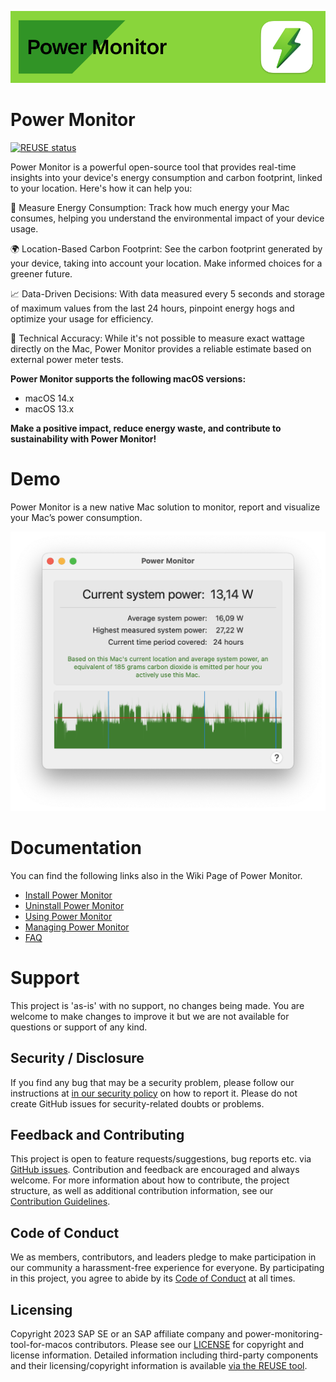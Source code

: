 ![](https://github.com/SAP/power-monitoring-tool-for-macos/blob/main/readme_images/banner.png)

# Power Monitor 

[![REUSE status](https://api.reuse.software/badge/github.com/SAP/power-monitoring-tool-for-macos)](https://api.reuse.software/info/github.com/SAP/power-monitoring-tool-for-macos)

Power Monitor is a powerful open-source tool that provides real-time insights into your device's energy consumption and carbon footprint, linked to your location. Here's how it can help you:

🔌 Measure Energy Consumption: Track how much energy your Mac consumes, helping you understand the environmental impact of your device usage.

🌍 Location-Based Carbon Footprint: See the carbon footprint generated by your device, taking into account your location. Make informed choices for a greener future.

📈 Data-Driven Decisions: With data measured every 5 seconds and storage of maximum values from the last 24 hours, pinpoint energy hogs and optimize your usage for efficiency.

🌟 Technical Accuracy: While it's not possible to measure exact wattage directly on the Mac, Power Monitor provides a reliable estimate based on external power meter tests.

**Power Monitor supports the following macOS versions:**

* macOS 14.x
* macOS 13.x

**Make a positive impact, reduce energy waste, and contribute to sustainability with Power Monitor!**



# Demo

Power Monitor is a new native Mac solution to monitor, report and visualize your Mac’s power consumption.

![](https://github.com/SAP/power-monitoring-tool-for-macos/blob/main/readme_images/power_monitor_launched.png)

# Documentation 

You can find the following links also in the Wiki Page of Power Monitor.

* [Install Power Monitor](https://github.com/SAP/power-monitoring-tool-for-macos/wiki/Installation)
* [Uninstall Power Monitor](https://github.com/SAP/power-monitoring-tool-for-macos/wiki/Uninstallation)
* [Using Power Monitor](https://github.com/SAP/power-monitoring-tool-for-macos/wiki/Using-Power-Monitor)
* [Managing Power Monitor](https://github.com/SAP/power-monitoring-tool-for-macos/wiki/Managing-Power-Monitor)
* [FAQ](https://github.com/SAP/power-monitoring-tool-for-macos/wiki/Frequently-Asked-Questions)

# Support

This project is 'as-is' with no support, no changes being made. You are welcome to make changes to improve it but we are not available for questions or support of any kind.

## Security / Disclosure
If you find any bug that may be a security problem, please follow our instructions at [in our security policy](https://github.com/SAP/power-monitoring-tool-for-macos/security/policy) on how to report it. Please do not create GitHub issues for security-related doubts or problems.

## Feedback and Contributing

This project is open to feature requests/suggestions, bug reports etc. via [GitHub issues](https://github.com/SAP/power-monitoring-tool-for-macos/issues). Contribution and feedback are encouraged and always welcome. For more information about how to contribute, the project structure, as well as additional contribution information, see our [Contribution Guidelines](CONTRIBUTING.md).

## Code of Conduct

We as members, contributors, and leaders pledge to make participation in our community a harassment-free experience for everyone. By participating in this project, you agree to abide by its [Code of Conduct](https://github.com/SAP/.github/blob/main/CODE_OF_CONDUCT.md) at all times.

## Licensing

Copyright 2023 SAP SE or an SAP affiliate company and power-monitoring-tool-for-macos contributors. Please see our [LICENSE](LICENSE) for copyright and license information. Detailed information including third-party components and their licensing/copyright information is available [via the REUSE tool](https://api.reuse.software/info/github.com/SAP/power-monitoring-tool-for-macos).
